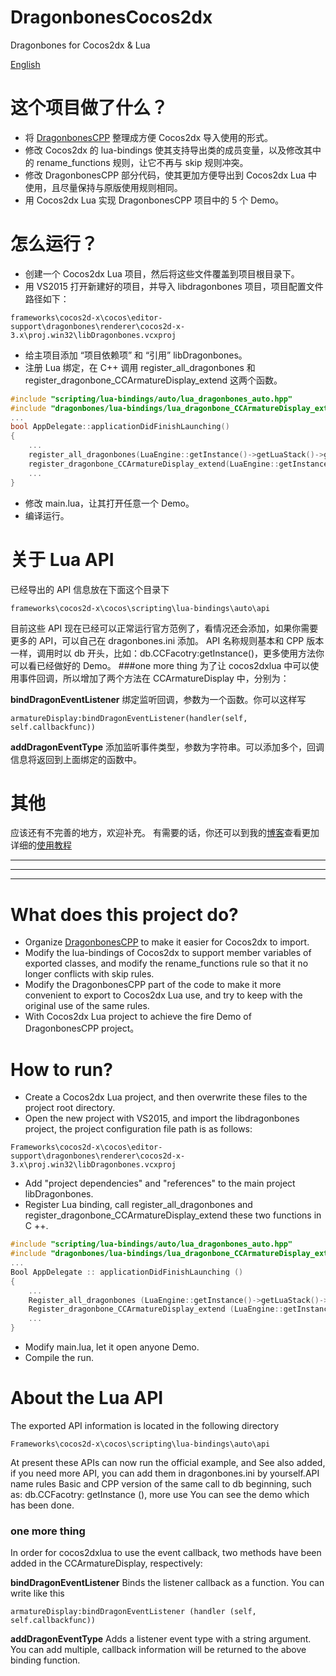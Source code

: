 # DragonbonesCocos2dx
Dragonbones for Cocos2dx & Lua

[English](#what-does-this-project-do)

# 这个项目做了什么？
* 将 [DragonbonesCPP](https://github.com/DragonBones/DragonBonesCPP) 整理成方便 Cocos2dx 导入使用的形式。
* 修改 Cocos2dx 的 lua-bindings 使其支持导出类的成员变量，以及修改其中的 rename_functions 规则，让它不再与 skip 规则冲突。
* 修改 DragonbonesCPP 部分代码，使其更加方便导出到 Cocos2dx Lua 中使用，且尽量保持与原版使用规则相同。
* 用 Cocos2dx Lua 实现 DragonbonesCPP 项目中的 5 个 Demo。

# 怎么运行？
* 创建一个 Cocos2dx Lua 项目，然后将这些文件覆盖到项目根目录下。
* 用 VS2015 打开新建好的项目，并导入 libdragonbones 项目，项目配置文件路径如下：

`frameworks\cocos2d-x\cocos\editor-support\dragonbones\renderer\cocos2d-x-3.x\proj.win32\libDragonbones.vcxproj`

* 给主项目添加 “项目依赖项” 和 “引用” libDragonbones。
* 注册 Lua 绑定，在 C++ 调用 register_all_dragonbones 和 register_dragonbone_CCArmatureDisplay_extend 这两个函数。
```cpp
#include "scripting/lua-bindings/auto/lua_dragonbones_auto.hpp"
#include "dragonbones/lua-bindings/lua_dragonbone_CCArmatureDisplay_extend.h"
...
bool AppDelegate::applicationDidFinishLaunching()
{
    ...
    register_all_dragonbones(LuaEngine::getInstance()->getLuaStack()->getLuaState());
    register_dragonbone_CCArmatureDisplay_extend(LuaEngine::getInstance()->getLuaStack()->getLuaState());
    ...
}
```
* 修改 main.lua，让其打开任意一个 Demo。
* 编译运行。

# 关于 Lua API
已经导出的 API 信息放在下面这个目录下

`frameworks\cocos2d-x\cocos\scripting\lua-bindings\auto\api`

目前这些 API 现在已经可以正常运行官方范例了，看情况还会添加，如果你需要更多的 API，可以自己在 dragonbones.ini 添加。
API 名称规则基本和 CPP 版本一样，调用时以 db 开头，比如：db.CCFacotry:getInstance()，更多使用方法你可以看已经做好的 Demo。
###one more thing
为了让 cocos2dxlua 中可以使用事件回调，所以增加了两个方法在 CCArmatureDisplay 中，分别为：

**bindDragonEventListener** 绑定监听回调，参数为一个函数。你可以这样写 

`armatureDisplay:bindDragonEventListener(handler(self, self.callbackfunc))`

**addDragonEventType** 添加监听事件类型，参数为字符串。可以添加多个，回调信息将返回到上面绑定的函数中。

# 其他
应该还有不完善的地方，欢迎补充。
有需要的话，你还可以到我的[博客](http://blog.tshine.me/)查看更加详细的[使用教程](http://blog.tshine.me/cocos2d-x%E4%BD%BF%E7%94%A8%E9%AA%A8%E9%AA%BC%E5%8A%A8%E7%94%BBdragonbones.html)


------------

------------

------------

# What does this project do?
* Organize [DragonbonesCPP](https://github.com/DragonBones/DragonBonesCPP) to make it easier for Cocos2dx to import.
* Modify the lua-bindings of Cocos2dx to support member variables of exported classes, and modify the rename_functions rule so that it no longer conflicts with skip rules.
* Modify the DragonbonesCPP part of the code to make it more convenient to export to Cocos2dx Lua use, and try to keep with the original use of the same rules.
* With Cocos2dx Lua project to achieve the fire Demo of DragonbonesCPP project。

# How to run?
- Create a Cocos2dx Lua project, and then overwrite these files to the project root directory.
- Open the new project with VS2015, and import the libdragonbones project, the project configuration file path is as follows:

`Frameworks\cocos2d-x\cocos\editor-support\dragonbones\renderer\cocos2d-x-3.x\proj.win32\libDragonbones.vcxproj`

- Add "project dependencies" and "references" to the main project libDragonbones.
- Register Lua binding, call  register_all_dragonbones and register_dragonbone_CCArmatureDisplay_extend these two functions in C ++.
```cpp
#include "scripting/lua-bindings/auto/lua_dragonbones_auto.hpp"
#include "dragonbones/lua-bindings/lua_dragonbone_CCArmatureDisplay_extend.h"
...
Bool AppDelegate :: applicationDidFinishLaunching ()
{
    ...
    Register_all_dragonbones (LuaEngine::getInstance()->getLuaStack()->getLuaState());
    Register_dragonbone_CCArmatureDisplay_extend (LuaEngine::getInstance()->getLuaStack()->getLuaState());
    ...
}
```
- Modify main.lua, let it open anyone Demo.
- Compile the run.

# About the Lua API
The exported API information is located in the following directory

`Frameworks\cocos2d-x\cocos\scripting\lua-bindings\auto\api`

At present these APIs can now run the official example, and See also added, if you need more API, you can add them in dragonbones.ini by yourself.API name rules Basic and CPP version of the same call to db beginning, such as: db.CCFacotry: getInstance (), more use You can see the demo which has been done.
### one more thing
In order for cocos2dxlua to use the event callback, two methods have been added in the CCArmatureDisplay, respectively:

**bindDragonEventListener** Binds the listener callback as a function. You can write like this

`armatureDisplay:bindDragonEventListener (handler (self, self.callbackfunc))`

**addDragonEventType** Adds a listener event type with a string argument. You can add multiple, callback information will be returned to the above binding function.
